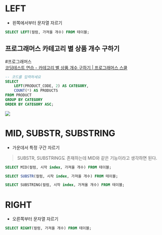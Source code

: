 # LEFT
- 왼쪽에서부터 문자열 자르기
```sql
SELECT LEFT(컬럼, 가져올 개수) FROM 테이블;
```

## 프로그래머스 카테고리 별 상품 개수 구하기
#프로그래머스  
[코딩테스트 연습 - 카테고리 별 상품 개수 구하기 | 프로그래머스 스쿨](https://school.programmers.co.kr/learn/courses/30/lessons/131529)

```sql
-- 코드를 입력하세요
SELECT
    LEFT(PRODUCT_CODE, 2) AS CATEGORY,
    COUNT(*) AS PRODUCTS
FROM PRODUCT
GROUP BY CATEGORY
ORDER BY CATEGORY ASC;
```

![](https://i.imgur.com/Jx1MPzn.png)


# MID, SUBSTR, SUBSTRING
- 가운데서 특정 구간 자르기

>SUBSTR, SUBSTRING도 존재하는데 MID와 같은 기능이라고 생각하면 된다.

```sql
SELECT MID(컬럼, 시작 index, 가져올 개수) FROM 테이블;

SELECT SUBSTR(컬럼, 시작 index, 가져올 개수) FROM 테이블;

SELECT SUBSTRING(컬럼, 시작 index, 가져올 개수) FROM 테이블;
```



# RIGHT
- 오른쪽부터 문자열 자르기
```sql
SELECT RIGHT(컬럼, 가져올 개수) FROM 테이블;
```
